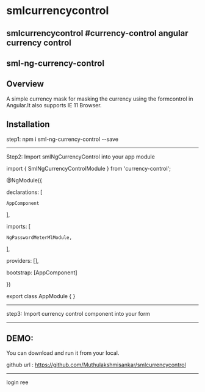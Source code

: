 # smlcurrencycontrol
smlcurrencycontrol
#currency-control
angular currency control
--------------------------------
sml-ng-currency-control
--------------------------------
Overview
--------
A simple currency mask for masking the currency using the formcontrol in Angular.It also supports IE 11 Browser.

Installation
------------
step1: npm i sml-ng-currency-control --save
_____________________________________________________
Step2: Import smlNgCurrencyControl into your app module

import { SmlNgCurrencyControlModule } from 'currency-control';

@NgModule({

  declarations: [
  
    AppComponent
    
  ],
  
  imports: [
  
    NgPasswordMeterMlModule,
   
  ],
  
  providers: [],
  
  bootstrap: [AppComponent]
  
})

export class AppModule { }

_____________________________________________________
step3: Import currency control component into your form

<sml-ng-currency-control></sml-ng-currency-control>
______________________________________________________

DEMO:
---------
You can download and run it from your local.

github url : https://github.com/Muthulakshmisankar/smlcurrencycontrol

_______________________________________________________________________________________
login
ree